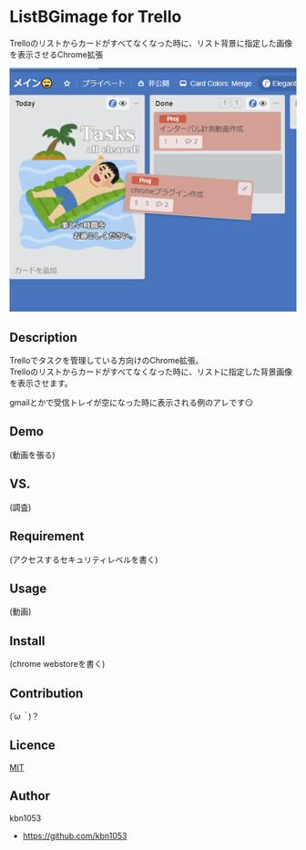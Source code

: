 ListBGimage for Trello
====
Trelloのリストからカードがすべてなくなった時に、リスト背景に指定した画像を表示させるChrome拡張

![overview](https://github.com/kbn1053/ListBGImage-for-Trello/blob/master/images/overview.png?raw=true "overview")

## Description
Trelloでタスクを管理している方向けのChrome拡張。  
Trelloのリストからカードがすべてなくなった時に、リストに指定した背景画像を表示させます。

gmailとかで受信トレイが空になった時に表示される例のアレです😏 

## Demo

(動画を張る)

## VS.

(調査) 

## Requirement

(アクセスするセキュリティレベルを書く)

## Usage

(動画)

## Install

(chrome webstoreを書く)

## Contribution

(*´ω｀*)？

## Licence

[MIT](https://choosealicense.com/licenses/mit/)

## Author

kbn1053
- https://github.com/kbn1053
